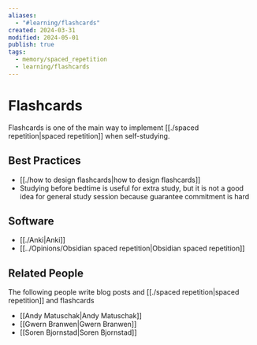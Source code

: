 ```yaml
---
aliases:
  - "#learning/flashcards"
created: 2024-03-31
modified: 2024-05-01
publish: true
tags:
  - memory/spaced_repetition
  - learning/flashcards
---
```


# Flashcards
Flashcards is one of the main way to implement [[./spaced repetition|spaced repetition]] when self-studying.

## Best Practices
- [[./how to design flashcards|how to design flashcards]]
- Studying before bedtime is useful for extra study, but it is not a good idea for general study session because guarantee commitment is hard

## Software
- [[./Anki|Anki]]
- [[../Opinions/Obsidian spaced repetition|Obsidian spaced repetition]]

## Related People
The following people write blog posts and [[./spaced repetition|spaced repetition]] and flashcards
- [[Andy Matuschak|Andy Matuschak]]
- [[Gwern Branwen|Gwern Branwen]]
- [[Soren Bjornstad|Soren Bjornstad]]